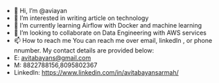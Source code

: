- 👋 Hi, I’m @aviayan
- 👀 I’m interested in writing article on technology
- 🌱 I’m currently learning Airflow with Docker and machine learning 
- 💞️ I’m looking to collaborate on Data Engineering with AWS services
- 📫 How to reach me You can reach me over email, linkedIn ,  or  phone nnumber. My contact details are provided below:
- E: avitabayans@gmail.com
- M: 8822788156,8095802367
- LinkedIn: https://www.linkedin.com/in/avitabayansarmah/

<!---
aviayan/aviayan is a ✨ special ✨ repository because its `README.md` (this file) appears on your GitHub profile.
You can click the Preview link to take a look at your changes.
--->
